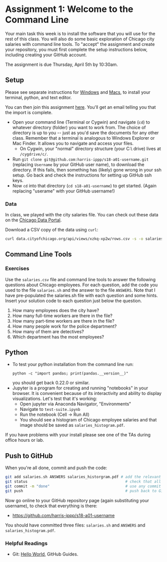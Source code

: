 # Assignment 1: Welcome to the Command Line

Your main task this week is to install the software that you will use for the rest of this class.
You will also do some basic exploration of Chicago city salaries with command line tools.
To "accept" the assignment and create your repository, you must first complete the setup instructions below, including creating your GitHub account.

The assignment is due Thursday, April 5th by 10:30am.

## Setup

Please see separate instructions for [Windows](https://harris-ippp.github.io/windows_install) and [Macs](https://harris-ippp.github.io/mac_install), to install your terminal, python, and text editor.

You can then join this assignment [here](https://classroom.github.com/a/l08HbtXA).  You'll get an email telling you that the import is complete.
* Open your command line (Terminal or Cygwin) and navigate (`cd`) to whatever directory (folder) you want to work from.
  The choice of directory is up to you -- just as you'd save the documents for any other class.
  Remember that a terminal is analogous to Windows Explorer or Mac Finder.  It allows you to navigate and access your files.
  * On Cygwin, your "normal" directory structure (your C:\ drive) lives at `/cygdrive/c/`.
* Run `git clone git@github.com:harris-ippp/s18-a01-username.git` (replacing `Username` by your GitHub user name), to download the directory.  If this fails, then something has (likely) gone wrong in your ssh setup.  Go back and check the instructions for setting up GitHub ssh keys.
* Now `cd` into that directory (`cd s18-a01-username`) to get started.  (Again replacing "userame" with your GitHub username!)

### Data

In class, we played with the city salaries file. 
You can check out these data on the [Chicago Data Portal](https://data.cityofchicago.org/Administration-Finance/Current-Employee-Names-Salaries-and-Position-Title/xzkq-xp2w).

Download a CSV copy of the data using `curl`:

```bash
curl data.cityofchicago.org/api/views/xzkq-xp2w/rows.csv -s -o salaries.csv
```

## Command Line Tools

### Exercises

Use the `salaries.csv` file and command line tools to answer the following questions about Chicago employees.
For each question, add the code you used to the file `salaries.sh` and the answer to the file `ANSWERS`. Note that I have pre-populated the salaries.sh file with each question and some hints. Insert your solution code to each question just below the question.

1. How many employees does the city have?
2. How many full-time workers are there in the file?
3. How many part-time workers are there in the file?
4. How many people work for the police department?
5. How many of them are detectives?
6. Which department has the most employees?

## Python
* To test your python installation from the command line run:
  ```
  python -c "import pandas; print(pandas.__version__)"
  ```
  you should get back 0.22.0 or similar.
* Jupyter is a program for creating and running "notebooks" in your browser. It is convenient because of its interactivity and ability to display visualizations. Let's test that it's working:
    * Open jupyter via Anaconda Navigator, "Environments"
    * Navigate to `test-suite.ipynb`
    * Run the notebook (Cell → Run All)
    * You should see a histogram of Chicago employee salaries and that image should be saved as `salaries_histogram.pdf`.

If you have problems with your install please see one of the TAs during office hours or lab.

## Push to GitHub

When you're all done, commit and push the code:
```bash
git add salaries.sh ANSWERS salaries_historgram.pdf # add the relevant files
git status                                            # check that all your modified files are listed
git commit -m "done"                                  # use any commit message you want
git push                                              # push back to GitHub
```

Now go online to your GitHub repository page (again substituting your username), to check that everything is there:

* https://github.com/harris-ippp/s18-a01-username

You should have committed three files: `salaries.sh` and `ANSWERS` and `salaries_histogram.pdf`.

### Helpful Readings
* Git: [Hello World](https://guides.github.com/activities/hello-world/), GitHub Guides.
